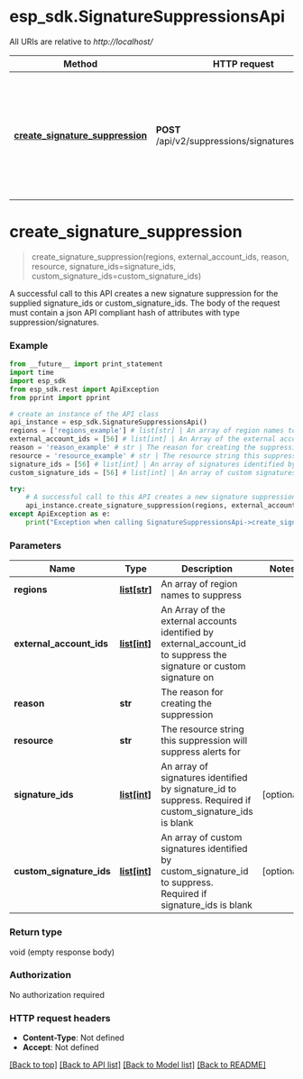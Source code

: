 # esp_sdk.SignatureSuppressionsApi

All URIs are relative to *http://localhost/*

Method | HTTP request | Description
------------- | ------------- | -------------
[**create_signature_suppression**](SignatureSuppressionsApi.md#create_signature_suppression) | **POST** /api/v2/suppressions/signatures.json_api | A successful call to this API creates a new signature suppression for the supplied signature_ids or custom_signature_ids. The body of the request must contain a json API compliant hash of attributes with type suppression/signatures.


# **create_signature_suppression**
> create_signature_suppression(regions, external_account_ids, reason, resource, signature_ids=signature_ids, custom_signature_ids=custom_signature_ids)

A successful call to this API creates a new signature suppression for the supplied signature_ids or custom_signature_ids. The body of the request must contain a json API compliant hash of attributes with type suppression/signatures.

### Example 
```python
from __future__ import print_statement
import time
import esp_sdk
from esp_sdk.rest import ApiException
from pprint import pprint

# create an instance of the API class
api_instance = esp_sdk.SignatureSuppressionsApi()
regions = ['regions_example'] # list[str] | An array of region names to suppress
external_account_ids = [56] # list[int] | An Array of the external accounts identified by external_account_id to suppress the signature or custom signature on
reason = 'reason_example' # str | The reason for creating the suppression
resource = 'resource_example' # str | The resource string this suppression will suppress alerts for
signature_ids = [56] # list[int] | An array of signatures identified by signature_id to suppress. Required if custom_signature_ids is blank (optional)
custom_signature_ids = [56] # list[int] | An array of custom signatures identified by custom_signature_id to suppress. Required if signature_ids is blank (optional)

try: 
    # A successful call to this API creates a new signature suppression for the supplied signature_ids or custom_signature_ids. The body of the request must contain a json API compliant hash of attributes with type suppression/signatures.
    api_instance.create_signature_suppression(regions, external_account_ids, reason, resource, signature_ids=signature_ids, custom_signature_ids=custom_signature_ids)
except ApiException as e:
    print("Exception when calling SignatureSuppressionsApi->create_signature_suppression: %s\n" % e)
```

### Parameters

Name | Type | Description  | Notes
------------- | ------------- | ------------- | -------------
 **regions** | [**list[str]**](str.md)| An array of region names to suppress | 
 **external_account_ids** | [**list[int]**](int.md)| An Array of the external accounts identified by external_account_id to suppress the signature or custom signature on | 
 **reason** | **str**| The reason for creating the suppression | 
 **resource** | **str**| The resource string this suppression will suppress alerts for | 
 **signature_ids** | [**list[int]**](int.md)| An array of signatures identified by signature_id to suppress. Required if custom_signature_ids is blank | [optional] 
 **custom_signature_ids** | [**list[int]**](int.md)| An array of custom signatures identified by custom_signature_id to suppress. Required if signature_ids is blank | [optional] 

### Return type

void (empty response body)

### Authorization

No authorization required

### HTTP request headers

 - **Content-Type**: Not defined
 - **Accept**: Not defined

[[Back to top]](#) [[Back to API list]](../README.md#documentation-for-api-endpoints) [[Back to Model list]](../README.md#documentation-for-models) [[Back to README]](../README.md)

